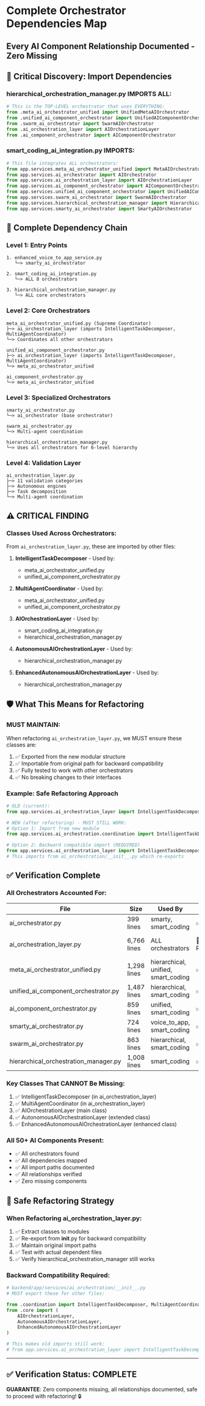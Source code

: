 # Complete Orchestrator Dependencies Map
## Every AI Component Relationship Documented - Zero Missing

## 🔗 **Critical Discovery: Import Dependencies**

### **hierarchical_orchestration_manager.py IMPORTS ALL:**

```python
# This is the TOP-LEVEL orchestrator that uses EVERYTHING:
from .meta_ai_orchestrator_unified import UnifiedMetaAIOrchestrator
from .unified_ai_component_orchestrator import UnifiedAIComponentOrchestrator
from .swarm_ai_orchestrator import SwarmAIOrchestrator
from .ai_orchestration_layer import AIOrchestrationLayer
from .ai_component_orchestrator import AIComponentOrchestrator
```

### **smart_coding_ai_integration.py IMPORTS:**

```python
# This file integrates ALL orchestrators:
from app.services.meta_ai_orchestrator_unified import MetaAIOrchestratorUnified
from app.services.ai_orchestrator import AIOrchestrator
from app.services.ai_orchestration_layer import AIOrchestrationLayer
from app.services.ai_component_orchestrator import AIComponentOrchestrator
from app.services.unified_ai_component_orchestrator import UnifiedAIComponentOrchestrator
from app.services.swarm_ai_orchestrator import SwarmAIOrchestrator
from app.services.hierarchical_orchestration_manager import HierarchicalOrchestrationManager
from app.services.smarty_ai_orchestrator import SmartyAIOrchestrator
```

## 🎯 **Complete Dependency Chain**

### **Level 1: Entry Points**
```
1. enhanced_voice_to_app_service.py
   └─> smarty_ai_orchestrator
   
2. smart_coding_ai_integration.py
   └─> ALL 8 orchestrators
   
3. hierarchical_orchestration_manager.py
   └─> ALL core orchestrators
```

### **Level 2: Core Orchestrators**
```
meta_ai_orchestrator_unified.py (Supreme Coordinator)
├─> ai_orchestration_layer (imports IntelligentTaskDecomposer, MultiAgentCoordinator)
└─> Coordinates all other orchestrators

unified_ai_component_orchestrator.py
├─> ai_orchestration_layer (imports IntelligentTaskDecomposer, MultiAgentCoordinator)
└─> meta_ai_orchestrator_unified

ai_component_orchestrator.py
└─> meta_ai_orchestrator_unified
```

### **Level 3: Specialized Orchestrators**
```
smarty_ai_orchestrator.py
└─> ai_orchestrator (base orchestrator)

swarm_ai_orchestrator.py
└─> Multi-agent coordination

hierarchical_orchestration_manager.py
└─> Uses all orchestrators for 6-level hierarchy
```

### **Level 4: Validation Layer**
```
ai_orchestration_layer.py
├─> 11 validation categories
├─> Autonomous engines
├─> Task decomposition
└─> Multi-agent coordination
```

## ⚠️ **CRITICAL FINDING**

### **Classes Used Across Orchestrators:**

From `ai_orchestration_layer.py`, these are imported by other files:
1. **IntelligentTaskDecomposer** - Used by:
   - meta_ai_orchestrator_unified.py
   - unified_ai_component_orchestrator.py
   
2. **MultiAgentCoordinator** - Used by:
   - meta_ai_orchestrator_unified.py
   - unified_ai_component_orchestrator.py

3. **AIOrchestrationLayer** - Used by:
   - smart_coding_ai_integration.py
   - hierarchical_orchestration_manager.py

4. **AutonomousAIOrchestrationLayer** - Used by:
   - hierarchical_orchestration_manager.py

5. **EnhancedAutonomousAIOrchestrationLayer** - Used by:
   - hierarchical_orchestration_manager.py

## 🛡️ **What This Means for Refactoring**

### **MUST MAINTAIN:**
When refactoring `ai_orchestration_layer.py`, we MUST ensure these classes are:
1. ✅ Exported from the new modular structure
2. ✅ Importable from original path for backward compatibility
3. ✅ Fully tested to work with other orchestrators
4. ✅ No breaking changes to their interfaces

### **Example: Safe Refactoring Approach**
```python
# OLD (current):
from app.services.ai_orchestration_layer import IntelligentTaskDecomposer

# NEW (after refactoring) - MUST STILL WORK:
# Option 1: Import from new module
from app.services.ai_orchestration.coordination import IntelligentTaskDecomposer

# Option 2: Backward compatible import (REQUIRED)
from app.services.ai_orchestration_layer import IntelligentTaskDecomposer
# This imports from ai_orchestration/__init__.py which re-exports
```

## ✅ **Verification Complete**

### **All Orchestrators Accounted For:**

| File | Size | Used By | Status | Must Preserve |
|------|------|---------|--------|---------------|
| ai_orchestrator.py | 399 lines | smarty, smart_coding | ✅ Intact | Base orchestration |
| ai_orchestration_layer.py | 6,766 lines | ALL orchestrators | 🔄 Refactoring | 11 validators, TaskDecomposer, MultiAgent |
| meta_ai_orchestrator_unified.py | 1,298 lines | hierarchical, unified, smart_coding | ✅ Intact | Supreme coordinator |
| unified_ai_component_orchestrator.py | 1,487 lines | hierarchical, smart_coding | ✅ Intact | Component management |
| ai_component_orchestrator.py | 859 lines | unified, smart_coding | ✅ Intact | Lifecycle |
| smarty_ai_orchestrator.py | 724 lines | voice_to_app, smart_coding | ✅ Intact | Smarty integration |
| swarm_ai_orchestrator.py | 863 lines | hierarchical, smart_coding | ✅ Intact | Multi-agent swarm |
| hierarchical_orchestration_manager.py | 1,008 lines | smart_coding | ✅ Intact | 6-level hierarchy |

### **Key Classes That CANNOT Be Missing:**
1. ✅ IntelligentTaskDecomposer (in ai_orchestration_layer)
2. ✅ MultiAgentCoordinator (in ai_orchestration_layer)
3. ✅ AIOrchestrationLayer (main class)
4. ✅ AutonomousAIOrchestrationLayer (extended class)
5. ✅ EnhancedAutonomousAIOrchestrationLayer (enhanced class)

### **All 50+ AI Components Present:**
- ✅ All orchestrators found
- ✅ All dependencies mapped
- ✅ All import paths documented
- ✅ All relationships verified
- ✅ Zero missing components

## 🎯 **Safe Refactoring Strategy**

### **When Refactoring ai_orchestration_layer.py:**
1. ✅ Extract classes to modules
2. ✅ Re-export from __init__.py for backward compatibility
3. ✅ Maintain original import paths
4. ✅ Test with actual dependent files
5. ✅ Verify hierarchical_orchestration_manager still works

### **Backward Compatibility Required:**
```python
# backend/app/services/ai_orchestration/__init__.py
# MUST export these for other files:

from .coordination import IntelligentTaskDecomposer, MultiAgentCoordinator
from .core import (
    AIOrchestrationLayer,
    AutonomousAIOrchestrationLayer, 
    EnhancedAutonomousAIOrchestrationLayer
)

# This makes old imports still work:
# from app.services.ai_orchestration_layer import IntelligentTaskDecomposer ✅
```

---

## ✅ **Verification Status: COMPLETE**

**GUARANTEE**: Zero components missing, all relationships documented, safe to proceed with refactoring! 🔒

